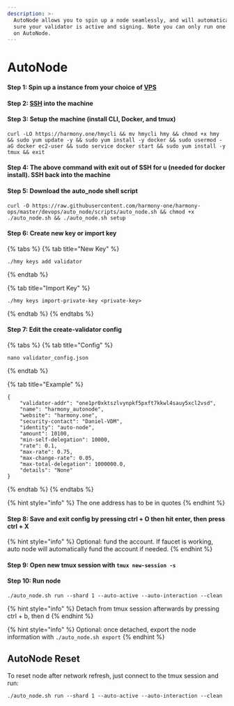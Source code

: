 ```yaml
---
description: >-
  AutoNode allows you to spin up a node seamlessly, and will automatically make
  sure your validator is active and signing. Note you can only run one bls key
  on AutoNode.
---
```


# AutoNode

#### Step 1: Spin up a instance from your choice of [VPS](first-time-setup/cloud-guides/) 

#### Step 2: [SSH](https://app.gitbook.com/@harmony-one/s/home/~/drafts/-M4Hp__k-6ugB9jMYj6E/validators/first-time-setup/cloud-guides/aws#step-2-connecting-to-your-aws-instance) into the machine

#### Step 3: Setup the machine \(install CLI, Docker, and tmux\) 

```text
curl -LO https://harmony.one/hmycli && mv hmycli hmy && chmod +x hmy && sudo yum update -y && sudo yum install -y docker && sudo usermod -aG docker ec2-user && sudo service docker start && sudo yum install -y tmux && exit
```

#### Step 4: The above command with exit out of SSH for u \(needed for docker install\). SSH back into the machine

#### Step 5: Download the auto\_node shell script

```text
curl -O https://raw.githubusercontent.com/harmony-one/harmony-ops/master/devops/auto_node/scripts/auto_node.sh && chmod +x ./auto_node.sh && ./auto_node.sh setup
```

#### Step 6: Create new key or import key 

{% tabs %}
{% tab title="New Key" %}
```text
./hmy keys add validator
```
{% endtab %}

{% tab title="Import Key" %}
```
./hmy keys import-private-key <private-key>
```
{% endtab %}
{% endtabs %}

#### Step 7: Edit the create-validator config

{% tabs %}
{% tab title="Config" %}
```text
nano validator_config.json
```
{% endtab %}

{% tab title="Example" %}
```
{
    "validator-addr": "one1pr0xktszlvynpkf5pxft7kkwl4sauy5xcl2vsd",
    "name": "harmony_autonode",
    "website": "harmony.one",
    "security-contact": "Daniel-VDM",
    "identity": "auto-node",
    "amount": 10100,
    "min-self-delegation": 10000,
    "rate": 0.1,
    "max-rate": 0.75,
    "max-change-rate": 0.05,
    "max-total-delegation": 1000000.0,
    "details": "None"
}
```
{% endtab %}
{% endtabs %}

{% hint style="info" %}
The one address has to be in quotes
{% endhint %}

#### Step 8: Save and exit config by pressing ctrl + O then hit enter, then press ctrl + X

{% hint style="info" %}
Optional: fund the account. If faucet is working, auto node will automatically fund the account if needed.
{% endhint %}

#### Step 9: Open new tmux session with `tmux new-session -s`  

#### Step 10: Run node

```text
./auto_node.sh run --shard 1 --auto-active --auto-interaction --clean
```

{% hint style="info" %}
Detach from tmux session afterwards by pressing ctrl + b, then d 
{% endhint %}

{% hint style="info" %}
Optional: once detached, export the node information with `./auto_node.sh export`
{% endhint %}

## AutoNode Reset 

To reset node after network refresh, just connect to the tmux session and run: 

```text
./auto_node.sh run --shard 1 --auto-active --auto-interaction --clean
```

